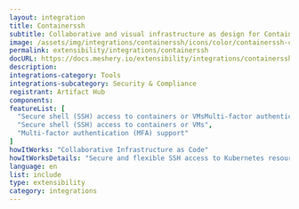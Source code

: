 ```yaml
---
layout: integration
title: Containerssh
subtitle: Collaborative and visual infrastructure as design for Containerssh
image: /assets/img/integrations/containerssh/icons/color/containerssh-color.svg
permalink: extensibility/integrations/containerssh
docURL: https://docs.meshery.io/extensibility/integrations/containerssh
description: 
integrations-category: Tools
integrations-subcategory: Security & Compliance
registrant: Artifact Hub
components: 
featureList: [
  "Secure shell (SSH) access to containers or VMsMulti-factor authentication (MFA) supportCustomizable authentication and authorizationManages ContainerSSHSecure and flexible SSH access to Kubernetes resources",
  "Secure shell (SSH) access to containers or VMs",
  "Multi-factor authentication (MFA) support"
]
howItWorks: "Collaborative Infrastructure as Code"
howItWorksDetails: "Secure and flexible SSH access to Kubernetes resources"
language: en
list: include
type: extensibility
category: integrations
---
```

